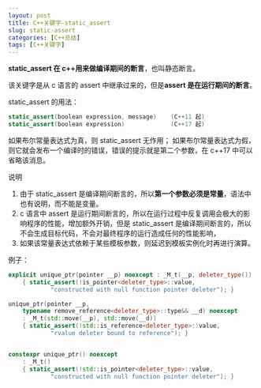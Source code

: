 ```yaml
---
layout: post
title: C++关键字-static_assert
slug: static-assert
categories: [C++总结]
tags: [C++关键字]
---
```


**static_assert 在 c++用来做编译期间的断言**，也叫静态断言。

该关键字是从 c 语言的 assert 中继承过来的，但是**assert 是在运行期间的断言**。

static_assert 的用法：

```c
static_assert(boolean expression, message)    (C++11 起)
static_assert(boolean expression)             (C++17 起)
```

如果布尔常量表达式为真，则 static_assert 无作用；
如果布尔常量表达式为假，则它就会发布一个编译时的错误，错误的提示就是第二个参数，在 c++17 中可以省略该消息。

说明

1. 由于 static_assert 是编译期间断言的，所以**第一个参数必须是常量**，语法中也有说明，而不能是变量。
2. c 语言中 assert 是运行期间断言的，所以在运行过程中反复调用会极大的影响程序的性能，增加额外开销，但是 static_assert 是编译期间断言的，所以不会生成目标代码，不会对最终程序的运行造成任何的性能影响，
3. 如果该常量表达式依赖于某些模板参数，则延迟到模板实例化时再进行演算。

例子：

```cpp
explicit unique_ptr(pointer __p) noexcept : _M_t(__p, deleter_type())
    { static_assert(!is_pointer<deleter_type>::value,
            "constructed with null function pointer deleter"); }

unique_ptr(pointer __p,
    typename remove_reference<deleter_type>::type&& __d) noexcept
    : _M_t(std::move(__p), std::move(__d))
    { static_assert(!std::is_reference<deleter_type>::value,
            "rvalue deleter bound to reference"); }


constexpr unique_ptr() noexcept
    : _M_t()
    { static_assert(!std::is_pointer<deleter_type>::value,
            "constructed with null function pointer deleter"); }

```
